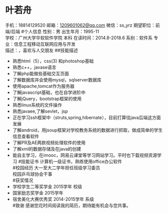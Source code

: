 # 叶若舟
 手机：18814129520  邮箱：1209601062@qq.com  微信：ss_yrz  期望职位：前端/后端
#个人信息
  性别：男                        出生年月：1995-11  
  学校：广州大学华软软件学院        本科     在读时间：2014.8-2018.6
  系别：软件系                    专业：信息工程移动互联网应用与开发  
  描述：，喜欢与人交朋友
##技能描述
  * 熟悉html（5），css(3) 和photoshop基础  
  * 熟悉c++，javase语言  
  * 了解php能做些基础交互页面  
  * 了解数据库并会使用mysql，sqlserver数据库  
  * 使用apache,tomcat作为服务器
  * 了解javascript基础，也在自学进阶中  
  * 了解jQuery，bootstrap框架的使用  
  * 熟悉linux系统的文件操作  
  * 熟悉javaee,了解sevlet，jsp  
  * 正在学习ssh框架中（struts,spring,hibernate），目前打算往java后端这方面发展  
  * 了解android，用jsoup框架对学校教务系统的数据进行抓取，做成简单的学生信息查看软件
  * 了解PR及AE两款视频处理软件的使用
  * 了解xml的数据存储及在java的创建  
  * 能自主学习，在imooc，网易云课堂等学习网站学习。平时也下载视频资源学习
#技能证书
  计算机一级证书，熟练使用office办公软件   
#校园经历
  大一至大二学年担任班级学习委员  
  校园乒乓球协会干事   
#获奖情况
  * 学校学生二等奖学金 2015学年 校级
  * 国家励志奖学金  2015学年
  * 宿舍美化大赛优秀奖 2014-2015学年 系级    
#致谢
感谢您花时间阅读我的简历，期待能有机会与您共事。
